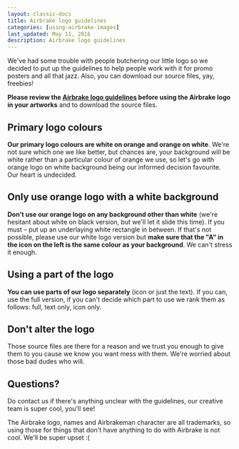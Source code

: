```yaml
---
layout: classic-docs
title: Airbrake logo guidelines
categories: [using-airbrake-images]
last_updated: May 11, 2016
description: Airbrake logo guidelines
---
```


We've had some trouble with people butchering our little logo so we decided to
put up the guidelines to help people work with it for promo posters and all that
jazz. Also, you can download our source files, yay, freebies!

**Please review the [Airbrake logo
guidelines](http://itolmach.github.io/logo-guidelines/index.html) before using
the Airbrake logo in your artworks** and to download the source files.

## Primary logo colours
**Our primary logo colours are white on orange and orange on white**. We're
not sure which one we like better, but chances are, your background will be
white rather than a particular colour of orange we use, so let's go with orange
logo on white background being our informed decision favourite. Our heart is
undecided.

## Only use orange logo with a white background
**Don't use our orange logo on any background other than white** (we're
hesitant about white on black version, but we'll let it slide this time). If you
must – put up an underlaying white rectangle in between. If that's not possible,
please use our white logo version but **make sure that the "A" in the
icon on the left is the same colour as your background**. We can't stress it
enough.

## Using a part of the logo
**You can use parts of our logo separately** (icon or just the text). If you
can, use the full version, if you can't decide which part to use we rank them as
follows: full, text only, icon only.

## Don't alter the logo
Those source files are there for a reason and we trust you enough to give them
to you cause we know you want mess with them.  We're worried about those bad
dudes who will.

## Questions?
Do contact us if there's anything unclear with the guidelines, our creative
team is super cool, you'll see!

The Airbrake logo, names and Airbrakeman character are all trademarks, so using
those for things that don't have anything to do with Airbrake is not cool. We'll
be super upset :(
